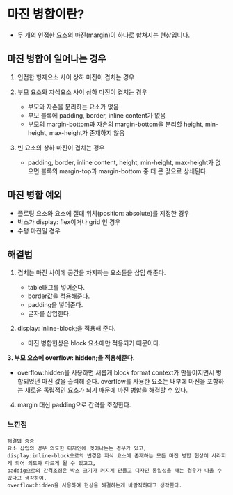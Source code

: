 # 마진 병합이란?

- 두 개의 인접한 요소의 마진(margin)이 하나로 합쳐지는 현상입니다.

## 마진 병합이 일어나는 경우

1. 인접한 형제요소 사이 상하 마진이 겹치는 경우
2. 부모 요소와 자식요소 사이 상하 마진이 겹치는 경우

   - 부모와 자손을 분리하는 요소가 없음
   - 부모 블록에 padding, border, inline content가 없음
   - 부모의 margin-bottom과 자손의 margin-bottom을 분리할 height, min-height, max-height가 존재하지 않음

3. 빈 요소의 상하 마진이 겹치는 경우
   - padding, border, inline content, height, min-height, max-height가 없으면 블록의 margin-top과 margin-bottom 중 더 큰 값으로 상쇄된다.

## 마진 병합 예외

- 플로팅 요소와 요소에 절대 위치(position: absolute)를 지정한 경우
- 박스가 display: flex이거나 grid 인 경우
- 수평 마진일 경우

## 해결법

1. 겹치는 마진 사이에 공간을 차지하는 요소들을 삽입 해준다.

   - table태그를 넣어준다.
   - border값을 적용해준다.
   - padding을 넣어준다.
   - 글자를 삽입한다.

2. display: inline-block;을 적용해 준다.

   - 마진 병합현상은 block 요소에만 적용되기 때문이다.

**3. 부모 요소에 overflow: hidden;을 적용해준다.**

- overflow:hidden을 사용하면 새롭게 block format context가 만들어지면서 병합되었던 마진 값을 출력해 준다. overflow를 사용한 요소는 내부에 마진을 포함하는 새로운 독립적인 요소가 되기 때문에 마진 병합을 해결할 수 있다.

4. margin 대신 padding으로 간격을 조정한다.

### 느낀점

```
해결법 중중
요소 삽입의 경우 의도한 디자인에 벗어나는는 경우가 있고,
display:inline-block으로의 변경은 자식 요소에 존재하는 모든 마진 병합 현상이 사라지게 되어 의도와 다르게 될 수 있고고,
paddig으로의 간격조정은 박스 크기가 커지게 만들고 디자인 통일성을 깨는 경우가 나올 수 있다고 생각하여,
overflow:hidden을 사용하여 현상을 해결하는게 바람직하다고 생각한다.

```
